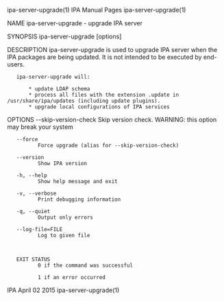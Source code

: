 
ipa-server-upgrade(1)                                                                          IPA Manual Pages                                                                         ipa-server-upgrade(1)



NAME
       ipa-server-upgrade - upgrade IPA server

SYNOPSIS
       ipa-server-upgrade [options]

DESCRIPTION
       ipa-server-upgrade is used to upgrade IPA server when the IPA packages are being updated. It is not intended to be executed by end-users.

       ipa-server-upgrade will:

           * update LDAP schema
           * process all files with the extension .update in /usr/share/ipa/updates (including update plugins).
           * upgrade local configurations of IPA services


OPTIONS
       --skip-version-check
              Skip version check. WARNING: this option may break your system

       --force
              Force upgrade (alias for --skip-version-check)

       --version
              Show IPA version

       -h, --help
              Show help message and exit

       -v, --verbose
              Print debugging information

       -q, --quiet
              Output only errors

       --log-file=FILE
              Log to given file



       EXIT STATUS
              0 if the command was successful

              1 if an error occurred



IPA                                                                                             April 02 2015                                                                           ipa-server-upgrade(1)

